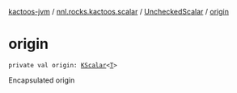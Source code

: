 [kactoos-jvm](../../index.md) / [nnl.rocks.kactoos.scalar](../index.md) / [UncheckedScalar](index.md) / [origin](./origin.md)

# origin

`private val origin: `[`KScalar`](../../nnl.rocks.kactoos/-k-scalar.md)`<`[`T`](index.md#T)`>`

Encapsulated origin

